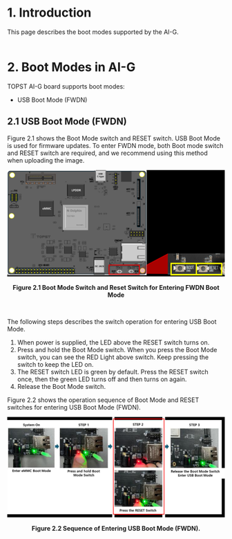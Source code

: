 # 1. Introduction

This page describes the boot modes supported by the AI-G.
<br/><br/>


# 2. Boot Modes in AI-G

TOPST AI-G board supports boot modes: 
- USB Boot Mode (FWDN)  


## 2.1 USB Boot Mode (FWDN) 
Figure 2.1 shows the Boot Mode switch and RESET switch. USB Boot Mode is used for firmware updates. To enter FWDN mode, both Boot mode switch and RESET switch are required, and we recommend using this method when uploading the image.

<p align="center"><img src="https://raw.githubusercontent.com/topst-development/Documentation/refs/heads/main/Assets/TOPST%20AI-G/Hardware/2.11%20AI-G%20Boot%20Mode.png" width="550"></p>
<p align="center"><strong>Figure 2.1 Boot Mode Switch and Reset Switch for Entering FWDN Boot Mode </strong></p>

<br/>

The following steps describes the switch operation for entering USB Boot Mode. 
1. When power is supplied, the LED above the RESET switch turns on. 
2. Press and hold the Boot Mode switch. When you press the Boot Mode switch, you can see the RED Light above switch. Keep pressing the switch to keep the LED on. 
3. The RESET switch LED is green by default. Press the RESET switch once, then the green LED turns off and then turns on again. 
4. Release the Boot Mode switch. 

Figure 2.2 shows the operation sequence of Boot Mode and RESET switches for entering USB Boot Mode (FWDN). 

<p align="center"><img src="https://raw.githubusercontent.com/topst-development/Documentation/refs/heads/main/Assets/TOPST%20AI-G/Hardware/2.12%20AI-G%20Sequence.png"></p>
<p align="center"><strong>Figure 2.2 Sequence of Entering USB Boot Mode (FWDN).  </strong></p>

<br/>


